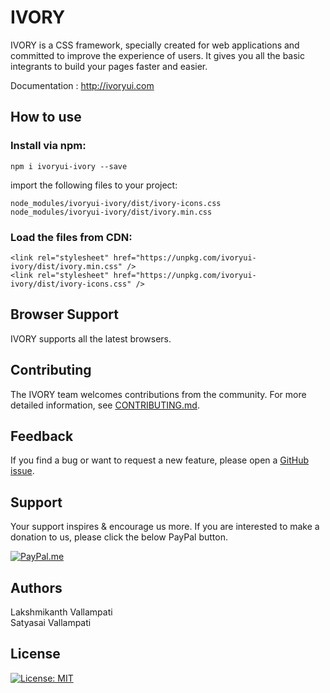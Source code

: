 # IVORY

IVORY is a CSS framework, specially created for web applications and committed to improve the experience of users. It gives you all the basic integrants to build your pages faster and easier.

Documentation : http://ivoryui.com

## How to use

### Install via npm:

```shell
npm i ivoryui-ivory --save
```

import the following files to your project:
```shell
node_modules/ivoryui-ivory/dist/ivory-icons.css
node_modules/ivoryui-ivory/dist/ivory.min.css
```

### Load the files from CDN:

```shell
<link rel="stylesheet" href="https://unpkg.com/ivoryui-ivory/dist/ivory.min.css" />
<link rel="stylesheet" href="https://unpkg.com/ivoryui-ivory/dist/ivory-icons.css" />
```

## Browser Support

IVORY supports all the latest browsers.

## Contributing

The IVORY team welcomes contributions from the community. For more detailed information, 
see [CONTRIBUTING.md](https://github.com/IVORY-UI/ivory/blob/master/.github/CONTRIBUTING.md).

## Feedback

If you find a bug or want to request a new feature, please open a [GitHub issue](https://github.com/IVORY-UI/ivory/issues).


## Support

Your support inspires & encourage us more. If you are interested to make a donation to us, please click the below PayPal button.

[![PayPal.me](https://img.shields.io/badge/paypal-donate-119fde.svg)](https://www.paypal.me/LakshmikanthV)


## Authors

Lakshmikanth Vallampati<br/>
Satyasai Vallampati

## License

[![License: MIT](https://img.shields.io/badge/License-MIT-blue.svg)](https://opensource.org/licenses/MIT)


